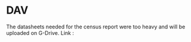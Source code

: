 # DAV

The datasheets needed for the census report were too heavy and will be uploaded on G-Drive.
Link :

